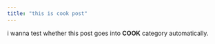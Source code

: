 ```yaml
---
title: "this is cook post"
---
```


i wanna test whether this post goes into **COOK** category automatically.

<!--more-->